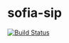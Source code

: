 # sofia-sip

[![Build Status](https://secure.travis-ci.org/davehorton/sofia-sip.png)](http://travis-ci.org/davehorton/sofia-sip)
